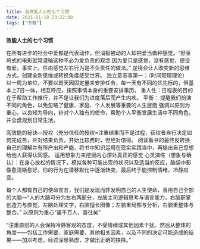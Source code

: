 ```yaml
---
title: 高效能人士的七个习惯
date: 2021-01-10 23:22:00
tags: ["书籍"]
---
```


**效能人士的七个习惯**

在所有进步的社会中爱都是代表动作，但消极被动的人却把爱当做种感觉。“好莱坞式的电影就常灌输这种不必为爱负责的观念.因为爱只是感觉，没有感觉，便没有爱。事实上，任由感觉左右行为是不负责任的做法。” 逆境会让人改变新的思维方式，创建全新思维或转换角度感受世界。
独立意志事第一：（时间管理理论）
以一周为单位，不要以首天因固定量来安排任务，每一天有不同的优先标的，但基本上7日一体，相互呼应。按照事情本身的重要安排事历。
重人性：日程表的目的在于帮助工作推行，并不是让我们为进度落后而产生内疚。
平衡： 提醒我们扮演不同的角色，以免忽略了健康、家庭、个人发展等重要的人生层面
强调以原则为重心，以良知为导向，针对个人独有的使命，帮助个人平衡发展生活中不同角色，并全盘规划日常生活。

高效能的秘诀—授权（充分信任的授权=注重结果而不是过程，获权者自行决定如何完成务，并对结果负责。开始比较费时，但绝对值得。
阅读看书的最终反转换自己的理解并有所产出和产能，将书中知识运用在现实实践当中，再输出自己思想给他人获得认同感。
运用想象力来挖掘内心深处真正的感觉
心灵演练（想象与确认）：在身心放松的情况下，模拟各种可能出现的状况以及适当的反应，脑袋中影像愈清晰愈好。你的行为在潜移默化中逐渐转变，最后终于能控制情绪，冷静应变。

每个人都有自己的使命宣言，我们是发现而非发明自己的人生使命，善用自己全部的大脑—“人的大脑可分为左右两部分，左脑主司逻辑思考与语言能力，右脑职掌创造力与直觉。左脑处理文字，右脑擅长图像；左脑重局部与分析，右脑重整体与整合。” 以原则为重心“虽千万人，吾往矣”

“注重原则的人会保持冷静客观的态度，不受情绪或其他因素干扰。然后从整体的角度——包括工作需要、家庭需要、其他相关因素，以及不同的决定可能造成的结果——加以考虑，经过深思熟虑，才做出正确的抉择。”
